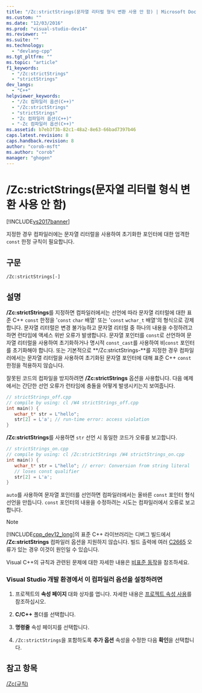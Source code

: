 ```yaml
---
title: "/Zc:strictStrings(문자열 리터럴 형식 변환 사용 안 함) | Microsoft Docs"
ms.custom: ""
ms.date: "12/03/2016"
ms.prod: "visual-studio-dev14"
ms.reviewer: ""
ms.suite: ""
ms.technology: 
  - "devlang-cpp"
ms.tgt_pltfrm: ""
ms.topic: "article"
f1_keywords: 
  - "/Zc:strictStrings"
  - "strictStrings"
dev_langs: 
  - "C++"
helpviewer_keywords: 
  - "/Zc 컴파일러 옵션(C++)"
  - "/Zc:strictStrings"
  - "strictStrings"
  - "Zc 컴파일러 옵션(C++)"
  - "-Zc 컴파일러 옵션(C++)"
ms.assetid: b7eb3f3b-82c1-48a2-8e63-66bad7397b46
caps.latest.revision: 8
caps.handback.revision: 8
author: "corob-msft"
ms.author: "corob"
manager: "ghogen"
---
```

# /Zc:strictStrings(문자열 리터럴 형식 변환 사용 안 함)
[!INCLUDE[vs2017banner](../../assembler/inline/includes/vs2017banner.md)]

지정한 경우 컴파일러에는 문자열 리터럴을 사용하여 초기화한 포인터에 대한 엄격한 `const` 한정 규칙이 필요합니다.  
  
## 구문  
  
```  
/Zc:strictStrings[-]  
```  
  
## 설명  
 **\/Zc:strictStrings**를 지정하면 컴파일러에서는 선언에 따라 문자열 리터럴에 대한 표준 C\+\+ `const` 한정을 '`const` `char` 배열' 또는 '`const` `wchar_t` 배열'의 형식으로 강제합니다.  문자열 리터럴은 변경 불가능하고 문자열 리터럴 중 하나의 내용을 수정하려고 하면 런타임에 액세스 위반 오류가 발생합니다.  문자열 포인터를 `const`로 선언하여 문자열 리터럴을 사용하여 초기화하거나 명시적 `const_cast`를 사용하여 비`const` 포인터를 초기화해야 합니다.  또는 기본적으로 **\/Zc:strictStrings\-**를 지정한 경우 컴파일러에서는 문자열 리터럴을 사용하여 초기화된 문자열 포인터에 대해 표준 C\+\+ `const` 한정을 적용하지 않습니다.  
  
 잘못된 코드의 컴파일을 방지하려면 **\/Zc:strictStrings** 옵션을 사용합니다.  다음 예제에서는 간단한 선언 오류가 런타임에 충돌을 어떻게 발생시키는지 보여줍니다.  
  
```cpp  
// strictStrings_off.cpp  
// compile by using: cl /W4 strictStrings_off.cpp  
int main() {  
   wchar_t* str = L"hello";  
   str[2] = L'a'; // run-time error: access violation  
}  
```  
  
 **\/Zc:strictStrings**를 사용하면 `str` 선언 시 동일한 코드가 오류를 보고합니다.  
  
```cpp  
// strictStrings_on.cpp  
// compile by using: cl /Zc:strictStrings /W4 strictStrings_on.cpp  
int main() {  
   wchar_t* str = L"hello"; // error: Conversion from string literal   
   // loses const qualifier  
   str[2] = L'a';   
}  
```  
  
 `auto`를 사용하여 문자열 포인터를 선언하면 컴파일러에서는 올바른 `const` 포인터 형식 선언을 만듭니다.  `const` 포인터의 내용을 수정하려는 시도는 컴파일러에서 오류로 보고합니다.  
  
> [!NOTE]
>  [!INCLUDE[cpp_dev12_long](../../build/reference/includes/cpp_dev12_long_md.md)]의 표준 C\+\+ 라이브러리는 디버그 빌드에서 **\/Zc:strictStrings** 컴파일러 옵션을 지원하지 않습니다.  빌드 출력에 여러 [C2665](../../error-messages/compiler-errors-2/compiler-error-c2665.md) 오류가 있는 경우 이것이 원인일 수 있습니다.  
  
 Visual C\+\+의 규칙과 관련된 문제에 대한 자세한 내용은 [비표준 동작](../../cpp/nonstandard-behavior.md)을 참조하세요.  
  
### Visual Studio 개발 환경에서 이 컴파일러 옵션을 설정하려면  
  
1.  프로젝트의 **속성 페이지** 대화 상자를 엽니다.  자세한 내용은 [프로젝트 속성 사용](../../ide/working-with-project-properties.md)를 참조하십시오.  
  
2.  **C\/C\+\+** 폴더를 선택합니다.  
  
3.  **명령줄** 속성 페이지를 선택합니다.  
  
4.  `/Zc:strictStrings`을 포함하도록 **추가 옵션** 속성을 수정한 다음 **확인**을 선택합니다.  
  
## 참고 항목  
 [\/Zc\(규칙\)](../../build/reference/zc-conformance.md)